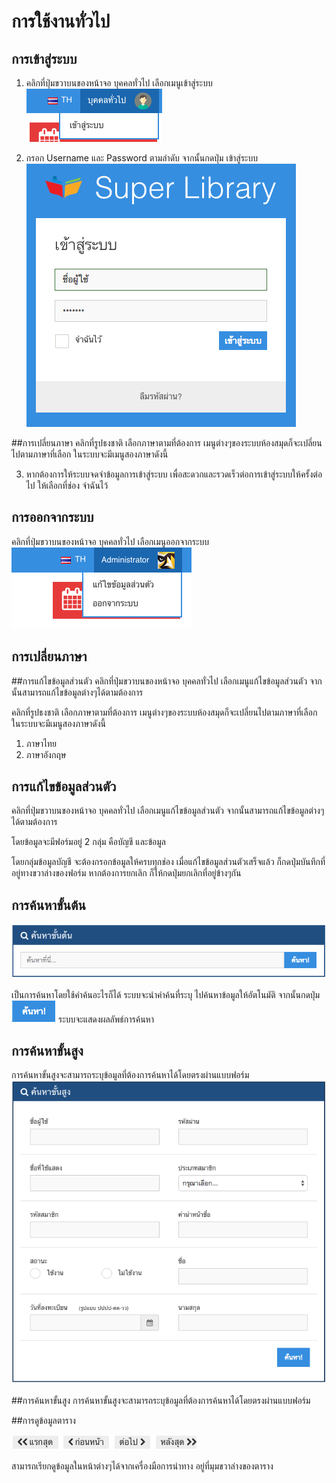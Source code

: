 # การใช้งานทั่วไป


## การเข้าสู่ระบบ  
1. คลิกที่ปุ่มขวาบนของหน้าจอ บุคคลทั่วไป เลือกเมนูเข้าสู่ระบบ  
  ![หน้าจอเข้าสู่ระบบ](images/screen/commons/GeneralLogin.png)  

2. กรอก Username และ Password ตามลำดับ จากนั้นกดปุ่ม เข้าสู่ระบบ  
  ![หน้าจอแบบฟอร์มเข้าสู่ระบบ](images/screen/commons/GeneralLoginForm.png)  


##การเปลี่ยนภาษา
คลิกที่รูปธงชาติ เลือกภาษาตามที่ต้องการ เมนูต่างๆของระบบห้องสมุดก็จะเปลี่ยนไปตามภาษาที่เลือก ในระบบจะมีเมนูสองภาษาดังนี้ 

3. หากต้องการให้ระบบจดจำข้อมูลการเข้าสู่ระบบ เพื่อสะดวกและรวดเร็วต่อการเข้าสู่ระบบให้ครั้งต่อไป ให้เลือกที่ช่อง จำฉันไว้  

## การออกจากระบบ
คลิกที่ปุ่มขวาบนของหน้าจอ บุคคลทั่วไป เลือกเมนูออกจากระบบ  
  ![หน้าจอออกจากระบบ](images/screen/commons/UserMenu.png)


## การเปลี่ยนภาษา  


##การแก้ไขข้อมูลส่วนตัว
คลิกที่ปุ่มขวาบนของหน้าจอ บุคคลทั่วไป เลือกเมนูแก้ไขข้อมูลส่วนตัว จากนั้นสามารถแก้ไขข้อมูลต่างๆได้ตามต้องการ 


คลิกที่รูปธงชาติ เลือกภาษาตามที่ต้องการ เมนูต่างๆของระบบห้องสมุดก็จะเปลี่ยนไปตามภาษาที่เลือก ในระบบจะมีเมนูสองภาษาดังนี้  
1. ภาษาไทย  
2. ภาษาอังกฤษ  

## การแก้ไขข้อมูลส่วนตัว
คลิกที่ปุ่มขวาบนของหน้าจอ บุคคลทั่วไป เลือกเมนูแก้ไขข้อมูลส่วนตัว จากนั้นสามารถแก้ไขข้อมูลต่างๆได้ตามต้องการ 

โดยข้อมูลจะมีฟอร์มอยู่ 2 กลุ่ม คือบัญชี และข้อมูล 

โดยกลุ่มข้อมูลบัญชี จะต้องกรอกข้อมูลให้ครบทุกช่อง เมื่อแก้ไขข้อมูลส่วนตัวเสร็จแล้ว ก็กดปุ่มบันทึกที่อยู่ทางขวาล่างของฟอร์ม หากต้องการยกเลิก ก็ให้กดปุ่มยกเลิกที่อยู่ข้างๆกัน
 
## การค้นหาขั้นต้น
![หน้าจอการค้นหาขั้นต้น](images/screen/members/MemberBasicSearch.png)  

เป็นการค้นหาโดยใช้คำค้นอะไรก็ได้ ระบบจะนำคำค้นที่ระบุ ไปค้นหาข้อมูลให้อัตโนมัติ จากนั้นกดปุ่ม ![ปุ่มค้นหา](images/button/ButtonSearch.png) ระบบจะแสดงผลลัพธ์การค้นหา

## การค้นหาขั้นสูง
การค้นหาขั้นสูงจะสามารถระบุข้อมูลที่ต้องการค้นหาได้โดยตรงผ่านแบบฟอร์ม  
![หน้าจอการค้นหาขั้นสูง](images/screen/members/MemberAdvancedSearch.png)  

##การค้นหาขั้นสูง
การค้นหาขั้นสูงจะสามารถระบุข้อมูลที่ต้องการค้นหาได้โดยตรงผ่านแบบฟอร์ม

##การดูข้อมูลตาราง


 ![ปุ่มนำทาง](images/button/ButtonPageNavigator.png)
 
 สามารถเรียกดูข้อมูลในหน้าต่างๆได้จากเครื่องมือการนำทาง อยู่ที่มุมขวาล่างของตาราง
